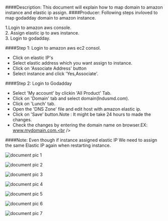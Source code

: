 ####Description:
This document will explain how to map domain to amazon instance and elastic ip assign.
####Producer:
Following steps invloved to map godadday domain to amazon instance.<br />

1.Login to amazon aws console.<br />
2. Assign elastic ip to aws instance.<br />
3. Login to godadday.<br />

####Step 1:
Login to amazon aws ec2 consol.

* Click on elastic IP's<br />
* Select elastic address which you want assign to instance.<br />
* Click on 'Associate Address' button<br />
* Select instance and click 'Yes,Associate'.<br />

####Step 2:
Login to Godadday

* Select 'My account' by clickin 'All Product' Tab.<br />
* Click on 'Domain' tab and select domain(Indusmd.com).<br />
* Click on 'Lunch' tab.<br />
* Open the 'DNS Zone' file and edit host with amazon elastic ip.<br />
* Click on 'Save' button.Note : It might be take 24 hours to made the changes.<br />
* Check the changes by entering the domain name on browser.EX: www.mydomain.com.<br />

####Note:
Even though if instance assigned elastic IP We need to assign the same Elastic IP again when restarting instance.

![document pic 1](https://cloud.githubusercontent.com/assets/25039079/22244685/911b84a2-e252-11e6-895f-aea03257fc1c.png)



![document pic 2](https://cloud.githubusercontent.com/assets/25039079/22245047/09f0b91e-e254-11e6-8f9f-6a34097f7b13.png)



![document pic 3](https://cloud.githubusercontent.com/assets/25039079/22245070/229b9a88-e254-11e6-8314-3ad237f725d2.png)



![document pic 4](https://cloud.githubusercontent.com/assets/25039079/22245206/d585fdd2-e254-11e6-974f-736fab15bd78.png)



![document pic 5](https://cloud.githubusercontent.com/assets/25039079/22245221/e86a531c-e254-11e6-9fb7-49863db717f1.png)



![document pic 6](https://cloud.githubusercontent.com/assets/25039079/22245252/0810deb6-e255-11e6-8965-1416f06ec182.png)



![document pic 7](https://cloud.githubusercontent.com/assets/25039079/22245276/21d14782-e255-11e6-827d-df7a5ecee201.png)


